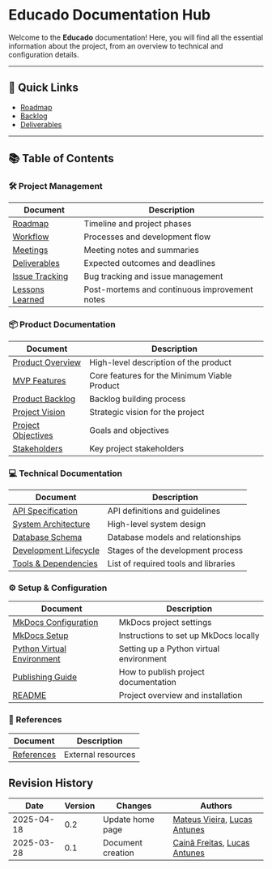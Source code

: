 # Educado Documentation Hub

Welcome to the **Educado** documentation! Here, you will find all the essential information about the project, from an overview to technical and configuration details.

---

## 🔗 Quick Links

- [Roadmap](project/management/roadmap.md)
- [Backlog](project/product/product-backlog-building.md)
- [Deliverables](project/management/deliverables.md)

---

## 📚 Table of Contents

### 🛠️ Project Management

| Document                                                 | Description                                   |
|----------------------------------------------------------|-----------------------------------------------|
| [Roadmap](project/management/roadmap.md)                 | Timeline and project phases                   |
| [Workflow](project/management/workflow.md)               | Processes and development flow                |
| [Meetings](project/management/meetings/meeting_0.md)     | Meeting notes and summaries                   |
| [Deliverables](project/management/deliverables.md)       | Expected outcomes and deadlines               |
| [Issue Tracking](project/management/issue-tracking.md)   | Bug tracking and issue management             |
| [Lessons Learned](project/management/lessons-learned.md) | Post-mortems and continuous improvement notes |

### 📦 Product Documentation

| Document                                                       | Description                                  |
|----------------------------------------------------------------|----------------------------------------------|
| [Product Overview](project/product/overview.md)                | High-level description of the product        |
| [MVP Features](project/product/mvp.md)                         | Core features for the Minimum Viable Product |
| [Product Backlog](project/product/product-backlog-building.md) | Backlog building process                     |
| [Project Vision](project/vision.md)                            | Strategic vision for the project             |
| [Project Objectives](project/objectives.md)                    | Goals and objectives                         |
| [Stakeholders](project/stakeholders.md)                        | Key project stakeholders                     |

### 💻 Technical Documentation

| Document                                                             | Description                          |
|----------------------------------------------------------------------|--------------------------------------|
| [API Specification](project/development/technical/api.md)            | API definitions and guidelines       |
| [System Architecture](project/development/technical/architecture.md) | High-level system design             |
| [Database Schema](project/development/technical/database-schema.md)  | Database models and relationships    |
| [Development Lifecycle](project/development/lifecycle.md)            | Stages of the development process    |
| [Tools & Dependencies](project/development/tools.md)                 | List of required tools and libraries |

### ⚙️ Setup & Configuration

| Document                                                 | Description                             |
|----------------------------------------------------------|-----------------------------------------|
| [MkDocs Configuration](setup/mkdocs-configuration.md)    | MkDocs project settings                 |
| [MkDocs Setup](setup/mkdocs-setup.md)                    | Instructions to set up MkDocs locally   |
| [Python Virtual Environment](setup/python-venv-setup.md) | Setting up a Python virtual environment |
| [Publishing Guide](setup/publishing-guide.md)            | How to publish project documentation    |
| [README](setup/readme.md)                                | Project overview and installation       |

### 🔗 References

| Document                    | Description        |
|-----------------------------|--------------------|
| [References](references.md) | External resources |

## Revision History

| Date       | Version | Changes           | Authors                                                                                          |
|------------|---------|-------------------|--------------------------------------------------------------------------------------------------|
| 2025-04-18 | 0.2     | Update home page  | [Mateus Vieira](https://github.com/matix0), [Lucas Antunes](https://github.com/LucasGSAntunes)   |
| 2025-03-28 | 0.1     | Document creation | [Cainã Freitas](https://github.com/freitasc), [Lucas Antunes](https://github.com/LucasGSAntunes) |

